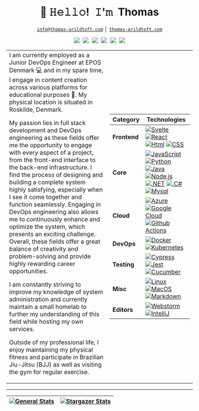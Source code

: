 <!-- Title -->
<h1 align="center" title="...and I'm happy to see you here :)">👋 𝙷𝚎𝚕𝚕𝚘! 𝙸'𝚖 Thomas</h1>

<!-- Contact and keys -->
<p align="center">
<a href="mailto:info@thomas-arildtoft.com" title="Email Address"><code>info@thomas-arildtoft.com</code></a> │ <a href="www.thomas-arildtoft.com" title="Personal Website"><code>thomas-arildtoft.com</code></a>
</p>

<!-- Socials -->
<p align="center">
   <kbd>
  <a href="https://twitter.com/@tarildtoft" title="Twitter - @tarildtoft"><img src="https://img.shields.io/badge/-@tarildtoft-00acee?style=flat&logo=Twitter&logoColor=white" /></a>
  <a href="https://dev.to/strongside87" title="Dev.to - @strongside87"><img src="https://img.shields.io/badge/-strongside87-a75fff?style=flat&logo=Dev.to&logoColor=white" /></a>
  <a href="https://www.instagram.com/thomas.a_dev/" title="Instagram - @thomas.a_dev"><img src="https://img.shields.io/badge/thomas.a_dev-E4405F?style=flat&logo=instagram&logoColor=white" /></a>
 <a href="https://github.com/Strongside-87" title="GitHub - @Strongside-87"><img src="https://img.shields.io/badge/-Strongside_87-3a3a3a?style=flat&logo=GitHub&logoColor=white" /></a>
  <a href="https://www.linkedin.com/in/thomas-arildtoft-341381223" title="LinkedIn - Thomas Arildtoft"><img src="https://img.shields.io/badge/-Thomas_Arildtoft-0072b1?style=flat&logo=Linkedin&logoColor=white" /></a> 
  <a href="https://www.youtube.com/channel/ucb--2h87xbqz0att5unsc_g" title="Youtube - Thomas Arildtoft"><img src="https://img.shields.io/badge/-Thomas_Arildtoft-FF0000?style=flat&logo=Youtube&logoColor=white" /></a>


  </kbd>


<table>
  <tr>
    <td align="left">
I am currently employed as a Junior DevOps Engineer at EPOS Denmark 💻 and in my spare time, I engage in content creation across various platforms for educational purposes 📸. My physical location is situated in Roskilde, Denmark.
       
My passion lies in full stack development and DevOps engineering as these fields offer me the opportunity to engage with every aspect of a project, from the front-end interface to the back-end infrastructure. I find the process of designing and building a complete system highly satisfying, especially when I see it come together and function seamlessly. Engaging in DevOps engineering also allows me to continuously enhance and optimize the system, which presents an exciting challenge. Overall, these fields offer a great balance of creativity and problem-solving and provide highly rewarding career opportunities.

I am constantly striving to improve my knowledge of system administration and currently maintain a small homelab to further my understanding of this field while hosting my own services.

Outside of my professional life, I enjoy maintaining my physical fitness and participate in Brazilian Jiu-Jitsu (BJJ) as well as visiting the gym for regular exercise.
  
 <td align="right">

| **Category** | **Technologies** |
| - | - |
**Frontend** |[![Svelte](https://img.shields.io/static/v1?label=&message=Svelte&color=FF3E00&logo=svelte&logoColor=FFFFFF)](https://svelte.dev/) [![React](https://img.shields.io/static/v1?label=&message=React&color=61DAFB&logo=react&logoColor=FFFFFF)](https://reactjs.org/) [![Html](https://img.shields.io/badge/HTML-E34F26?style=flat&logo=html5&logoColor=white)](https://html.com) [![CSS](https://img.shields.io/badge/CSS-F7DF1E?style=flat&logo=CSS3&logoColor=white)](https://css.com)
**Core** | [![JavaScript](https://img.shields.io/static/v1?label=&message=JavaScript&color=F7DF1E&logo=javascript&logoColor=FFFFFF)](https://www.javascript.com/) [![Python](https://img.shields.io/static/v1?label=&message=Python&color=3C78A9&logo=python&logoColor=FFFFFF)](https://www.python.org/) [![Java](https://img.shields.io/badge/Java-ED8B00?style=flat&logo=java&logoColor=white)](https://www.java.com/)<br> [![Node.js](https://img.shields.io/static/v1?label=&message=Node.js&color=339933&logo=nodedotjs&logoColor=FFFFFF)](https://nodejs.org/) [![.NET](https://img.shields.io/badge/.NET-5C2D91?style=flat&logo=.net&logoColor=white)](https://dotnet.microsoft.com/en-us/download/dotnet-framework) [![.C#](https://img.shields.io/badge/C%23-239120?style=flat&logo=c-sharp&logoColor=white)](https://learn.microsoft.com/en-us/dotnet/csharp/) [![Mysql](https://img.shields.io/badge/MySQL-00000F?style=flat&logo=mysql&logoColor=white)](https://www.mysql.com)
**Cloud** | [![Azure](https://img.shields.io/static/v1?label=&message=Azure&color=0078D4&logo=microsoftazure&logoColor=FFFFFF)](https://azure.microsoft.com/) [![Google Cloud](https://img.shields.io/badge/Google_Cloud-4285F4?style=flat&logo=google-cloud&logoColor=white)](https://cloud.google.com/) [![Github Actions](https://img.shields.io/badge/GitHub_Actions-343434?style=flat&logo=github-actions&logoColor=white)](https://github.com/features/actions)
**DevOps** | [![Docker](https://img.shields.io/static/v1?label=&message=Docker&color=2496ED&logo=docker&logoColor=FFFFFF)](https://docker.com/) [![Kubernetes](https://img.shields.io/badge/Kubernetes-5C2D91.svg?style=flat&logo=kubernetes&logoColor=white)](https://kubernetes.io)
**Testing** |[![Cypress](https://img.shields.io/static/v1?label=&message=Cypress&color=17202C&logo=cypress&logoColor=FFFFFF)](https://www.cypress.io/) [![Jest](https://img.shields.io/static/v1?label=&message=Jest&color=C21325&logo=jest&logoColor=FFFFFF)](https://jestjs.io/) [![Cucumber](https://img.shields.io/badge/Cucumber-21d96c.svg?style=flat&logo=cucumber&logoColor=white)](https://cucumber.io)
**Misc** | [![Linux](https://img.shields.io/static/v1?label=&message=Linux&color=FCC624&logo=linux&logoColor=FFFFFF)](https://www.linux.org/) [![MacOS](https://img.shields.io/badge/mac%20os-2357A143?style=flat&logo=apple&logoColor=white)](https://www.apple.com/dk/macos/ventura/) [![Markdown](https://img.shields.io/static/v1?label=&message=Markdown&color=000000&logo=markdown&logoColor=FFFFFF)](https://en.wikipedia.org/wiki/Markdown)
**Editors** | [![Webstorm](https://img.shields.io/badge/WebStorm-000000?style=flat&logo=WebStorm&logoColor=white)](https://www.jetbrains.com/idea/) [![IntelliJ](https://img.shields.io/badge/IntelliJ_IDEA-B22222.svg?style=flat&logo=intellij-idea&logoColor=white)](https://www.jetbrains.com/idea/)
      
  </tr>
</table>
  
-------

| [![General Stats](https://raw.githubusercontent.com/Strongside-87/Strongside-87/master/assets/metrics/summary.svg)](https://github.com/Strongside-87/Strongside-87/blob/master/METRICS.md) | [![Stargazer Stats](https://raw.githubusercontent.com/Strongside-87/Strongside-87/master/assets/metrics/stargazers.svg)](https://github.com/Strongside-87/Strongside-87/blob/master/METRICS.md) |
| - | - |





